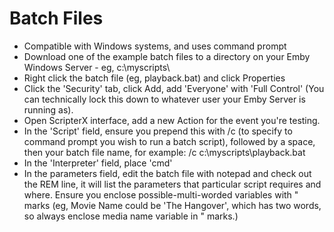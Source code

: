 Batch Files
===========

- Compatible with Windows systems, and uses command prompt
- Download one of the example batch files to a directory on your Emby Windows Server - eg, c:\myscripts\
- Right click the batch file (eg, playback.bat) and click Properties
- Click the 'Security' tab, click Add, add 'Everyone' with 'Full Control'  (You can technically lock this down to whatever user your Emby Server is running as).
- Open ScripterX interface, add a new Action for the event you're testing.
- In the 'Script' field, ensure you prepend this with /c (to specify to command prompt you wish to run a batch script), followed by a space, then your batch file name, for example:  /c c:\myscripts\playback.bat
- In the 'Interpreter' field, place 'cmd'
- In the parameters field, edit the batch file with notepad and check out the REM line, it will list the parameters that particular script requires and where.  Ensure you enclose possible-multi-worded variables with " marks (eg, Movie Name could be  'The Hangover', which has two words, so always enclose media name variable in " marks.) 

